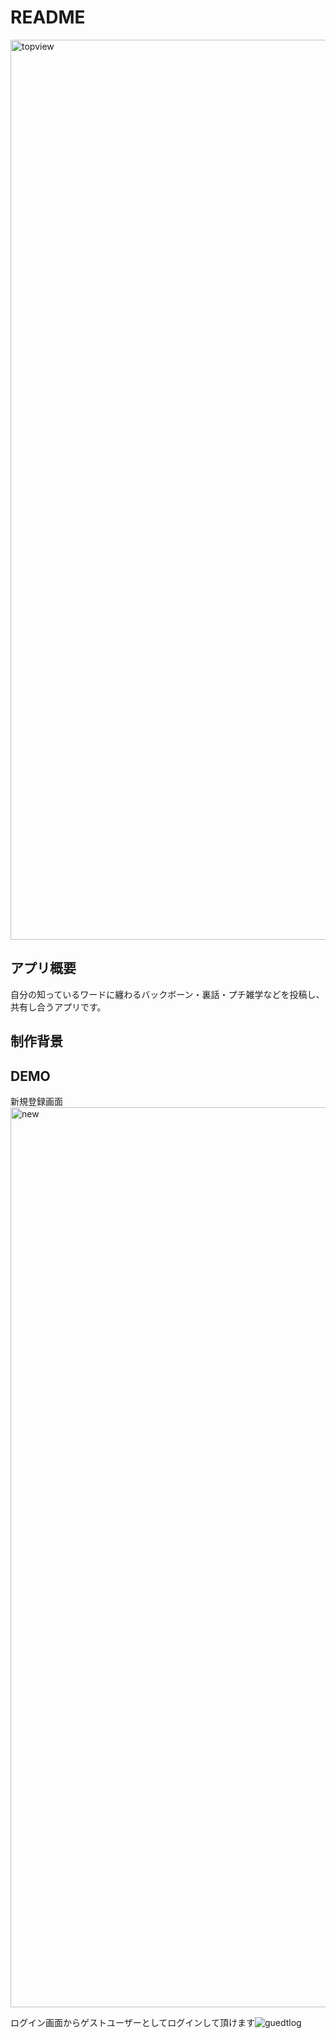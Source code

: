# README
  <img width="1440" alt="topview" src="https://user-images.githubusercontent.com/67140111/91529519-66cd4d00-e944-11ea-9119-14370a4f6dcb.png">

## アプリ概要
  自分の知っているワードに纏わるバックボーン・裏話・プチ雑学などを投稿し、共有し合うアプリです。

## 制作背景
  
## DEMO
  新規登録画面<img width="1440" alt="new" src="https://user-images.githubusercontent.com/67140111/91548465-5dea7480-e960-11ea-9c76-1885723a5894.png">

  ログイン画面からゲストユーザーとしてログインして頂けます![guedtlog](https://user-images.githubusercontent.com/67140111/91547241-98eba880-e95e-11ea-8ae6-462e187badc6.gif)  
